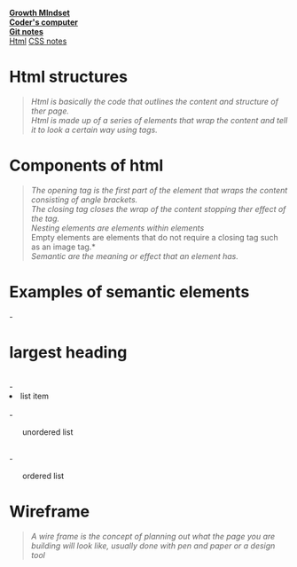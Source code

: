 [**Growth MIndset**](README.md)  
 [**Coder's computer**](codersComputer.md)    
[**Git notes**](GitNotes.md)  
[Html](HtmlStructures.md)
[CSS notes](cssnotes.md)

# **Html structures**   

>*Html is basically the code that outlines the content and structure  of ther page.*  
>*Html is made up of a series of elements that wrap the content and tell it to look a certain way using tags.*      
 
# **Components of html**   

>*The opening tag is the first part of the element that wraps   the content  consisting of angle brackets.*  
>*The closing tag closes the wrap of the content stopping ther effect of the tag.*  
>*Nesting elements are elements within elements*  
>Empty elements are elements that do not require a closing tag such as an image tag.*  
>*Semantic are the meaning or effect that an element has.*  


# **Examples of semantic elements**  

-<h1>largest heading</h1>   
-<li>list item</li>   
-<ul>unordered list</ul>     
-<ol>ordered list</ol>      

# **Wireframe**  

>*A wire frame is the concept of planning out what the page you are building will look like, usually done with pen and paper or a design tool*  